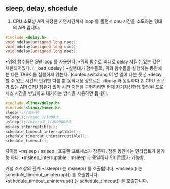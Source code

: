 ## sleep, delay, shcedule
1. CPU 소모성 API
지정한 지연시간까지 loop 를 돌면서 cpu 시간을 소모하는 형태의 API 입니다.
 ``` C
 #include <delay.h>
void ndelay(unsigned long nsec);
void udelay(unsigned long usec);
void mdelay(unsigned long msec);
```
•위의 함수들은 SW loop 를 사용한다.
•위의 함수로 최대로 delay 시킬수 있는 값은 제한되어있다. (__bad_udelay )
•실행대기 함수들로, 위의 함수들을 실행하는 동안에는 다른 TASK 를 실행하지 않는다. (contex switching 이 안 일어 나는 듯;;)
•delay 할 수 있는 시간의 단위만 다를 뿐 동작내용 상으로는 jitbusy 와 동일하다
2. CPU 소모가 없는 API
CPU 점유가 없이 시간 지연을 구현하려면 현재 자기자신한테 할당된 프로세스 시간을 반납하고 대기하는 방식을 사용하면 됩니다.
``` C
#include <linux/delay.h>
#include <linux/timer.h>
sleep();//초단위
msleep();//msec 1/1000초
usleep();//micro초 1/1000000초
msleep_interruptible();
schedule_timeout_interruptible();
schedule_timerout_uninterruptible();
schedule_timeout();
```
차이점
•msleep / ssleep : 호출한 프로세스가 잠든다. 잠든 동안에는 인터럽트가 불가능 하다.
•msleep_interruptible : msleep 과 동일하나 인터럽트가 가능함.

커널 소스상의 관계
•ssleep() 는 msleep() 를 호출합니다.
•msleep() 는 schedule_timeout_uninterrupt() 를 호출합니다.
•schedule_timeout_uninterrupt() 는 schedule_timeout() 을 호출합니다.